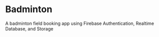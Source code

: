 # Badminton
A badminton field booking app using Firebase Authentication, Realtime Database, and Storage
